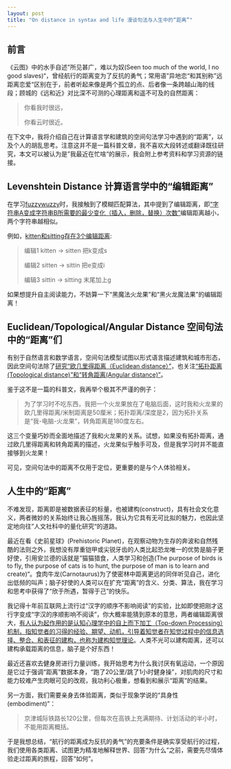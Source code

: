 ```yaml
---
layout: post
title: "On distance in syntax and life 漫谈句法与人生中的“距离”"
---
```


## 前言

《云图》中的水手自述”所见甚广，难以为奴(Seen too much of the world, I no good slaves)“，曾经航行的距离变为了反抗的勇气；常用语”异地恋“和其别称”远距离恋爱“区别在于，前者听起来像是两个孤立的点、后者像一条跨越山海的线段；顾城的《远和近》对比深不可测的心理距离和遥不可及的自然距离：

>你看我时很远，
>
>你看云时很近。

在下文中，我将介绍自己在计算语言学和建筑的空间句法学习中遇到的“距离”，以及个人的胡乱思考。注意这并不是一篇科普文章，我不喜欢大段转述或翻译既往研究，本文可以被认为是”我最近在忙啥“的展示，我会附上参考资料和学习资源的链接。

## Levenshtein Distance 计算语言学中的“编辑距离”

在学习[fuzzywuzzy](https://github.com/seatgeek/fuzzywuzzy)时，我接触到了模糊匹配算法，其中提到了编辑距离，即[“字符串A变成字符串B所需要的最少变化（插入，删除，替换）次数”](https://www.jianshu.com/p/7672a1c1269f)编辑距离越小，两个字符串越相似。

例如，[kitten和sitting存在3个编辑距离](https://en.wikipedia.org/wiki/Levenshtein_distance):

>编辑1 kitten → sitten 把k变成s
>
>编辑2 sitten → sittin 把e变成i
>
>编辑3 sittin → sitting 末尾加上g

如果想提升自主阅读能力，不妨算一下“黑魔法火龙果”和“黑火龙魔法果”的编辑距离！

## Euclidean/Topological/Angular Distance 空间句法中的“距离”们

有别于自然语言和数学语言，空间句法模型试图以形式语言描述建筑和城市形态，因此空间句法除了[研究“欧几里得距离（Euclidean distance）”](https://discovery.ucl.ac.uk/id/eprint/206/)，也关注[“拓扑距离(Topological distance)”和“转角距离(Angular distance)”](https://www.spacesyntax.online/overview-2/analysis-of-spatial-relations/)。

鉴于这不是一篇的科普文，我再举个极其不严谨的例子：

>为了学习时不吃东西，我把一个火龙果放在了电脑后面，这时我和火龙果的欧几里得距离/米制距离是50厘米；拓扑距离/深度是2，因为拓扑关系是“我-电脑-火龙果”，转角距离是180度左右。

这三个变量巧妙而全面地描述了我和火龙果的关系。试想，如果没有拓扑距离，通过欧几里得距离和转角距离的描述，火龙果似乎触手可及，但是我学习时并不能直接够到火龙果！

可见，空间句法中的距离不仅用于定位，更重要的是与个人体验相关。

## 人生中的“距离”

不难发现，距离即是被数据表征的标量，也被建构(construct)，具有社会文化意义，两者微妙的关系始终让我心旌摇荡，我认为它具有无可比拟的魅力，也因此坚定地向往”人文社科中的量化研究“的道路。

最近在看《史前星球》(Prehistoric Planet)，在观察动物为生存的奔波和自然残酷的法则之外，我想没有厚重铠甲或尖锐牙齿的人类比起恐龙唯一的优势是脑子更好使，引用安兰德的话就是”猫猫猎食，人类学习和创造(The purpose of birds is to fly, the purpose of cats is to hunt, the purpose of man is to learn and create)“。食肉牛龙(Carnotaurus)为了使密林中距离更远的同伴听见自己，进化出低频的叫声；脑子好使的人类可以在扩充“距离”的含义、分类、算法，我在学习和思考中获得了“欣于所遇，暂得于己”的快乐。

我记得十年前互联网上流行过“汉字的顺序不影响阅读”的实验，比如即使把刚才这行字变成“字汉的序顺影响不阅读”，你大概率能猜到原本的意思，两者编辑距离很大，[有人认为起作用的是认知心理学中的自上而下加工（Top-down Processing）机制，指知觉者的习得的经验、期望、动机，引导着知觉者在知觉过程中的信息选择、整合、和表征的建构，也称为建构知觉理论](https://www.zhihu.com/question/20428571)。人类不光可以建构距离，还可以建构承载距离的信息，脑子是个好东西！

最近还喜欢去健身房进行力量训练，我开始思考为什么我讨厌有氧运动，一个原因是它过于强调“距离”数据本身，“跑了20公里/跳了1小时健身操”，对肌肉的尺寸和能力较难产生肉眼可见的改观，我功利心极重，想看到和展示“距离”的结果。

另一方面，我们需要亲身去体验距离，类似于现象学说的“具身性(embodiment)”：

>京津城际铁路长120公里，但每次在高铁上充满期待、计划活动的半小时，不能用距离概括。

于是我想总结，“航行的距离成为反抗的勇气”的充要条件是确实享受航行的过程，我们使用各类距离、试图更为精准地解释世界、回答“为什么”之前，需要先尽情体验走过距离的旅程，回答“如何”。
